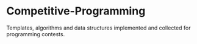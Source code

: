 # Competitive-Programming
Templates, algorithms and data structures implemented and collected for programming contests.
